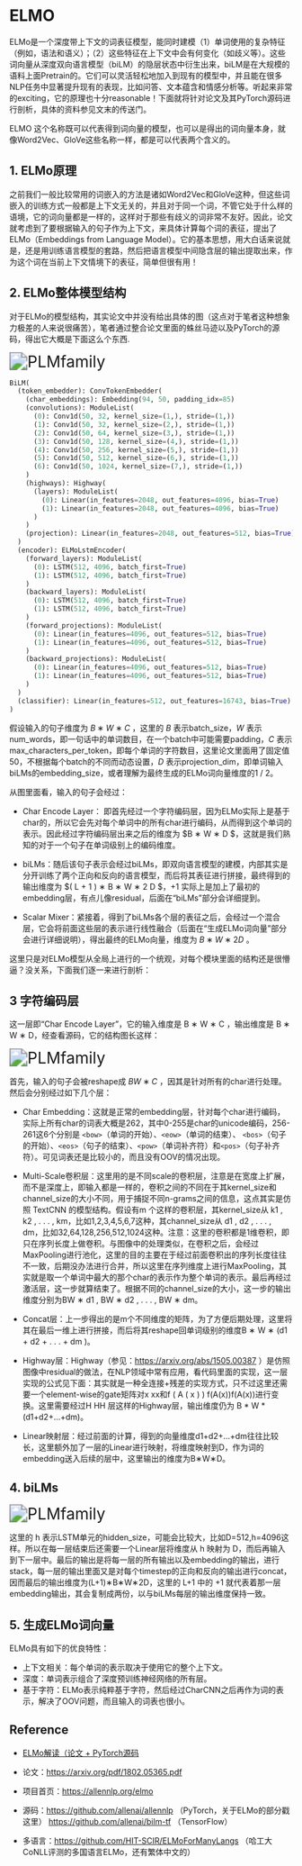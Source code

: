 <!--
 * @Author: jianzhnie
 * @Date: 2022-01-17 09:31:54
 * @LastEditTime: 2022-01-20 11:01:39
 * @LastEditors: jianzhnie
 * @Description:
 *
-->
# ELMO

ELMo是一个深度带上下文的词表征模型，能同时建模（1）单词使用的复杂特征（例如，语法和语义）；（2）这些特征在上下文中会有何变化（如歧义等）。这些词向量从深度双向语言模型（biLM）的隐层状态中衍生出来，biLM是在大规模的语料上面Pretrain的。它们可以灵活轻松地加入到现有的模型中，并且能在很多NLP任务中显著提升现有的表现，比如问答、文本蕴含和情感分析等。听起来非常的exciting，它的原理也十分reasonable！下面就将针对论文及其PyTorch源码进行剖析，具体的资料参见文末的传送门。

ELMO 这个名称既可以代表得到词向量的模型，也可以是得出的词向量本身，就像Word2Vec、GloVe这些名称一样，都是可以代表两个含义的。

## 1. ELMo原理
之前我们一般比较常用的词嵌入的方法是诸如Word2Vec和GloVe这种，但这些词嵌入的训练方式一般都是上下文无关的，并且对于同一个词，不管它处于什么样的语境，它的词向量都是一样的，这样对于那些有歧义的词非常不友好。因此，论文就考虑到了要根据输入的句子作为上下文，来具体计算每个词的表征，提出了ELMo（Embeddings from Language Model）。它的基本思想，用大白话来说就是，还是用训练语言模型的套路，然后把语言模型中间隐含层的输出提取出来，作为这个词在当前上下文情境下的表征，简单但很有用！

## 2. ELMo整体模型结构
对于ELMo的模型结构，其实论文中并没有给出具体的图（这点对于笔者这种想象力极差的人来说很痛苦），笔者通过整合论文里面的蛛丝马迹以及PyTorch的源码，得出它大概是下面这么个东西.

<img src="docs/elmo.png" alt="PLMfamily" style="zoom:200%;" />

```python
BiLM(
  (token_embedder): ConvTokenEmbedder(
    (char_embeddings): Embedding(94, 50, padding_idx=85)
    (convolutions): ModuleList(
      (0): Conv1d(50, 32, kernel_size=(1,), stride=(1,))
      (1): Conv1d(50, 32, kernel_size=(2,), stride=(1,))
      (2): Conv1d(50, 64, kernel_size=(3,), stride=(1,))
      (3): Conv1d(50, 128, kernel_size=(4,), stride=(1,))
      (4): Conv1d(50, 256, kernel_size=(5,), stride=(1,))
      (5): Conv1d(50, 512, kernel_size=(6,), stride=(1,))
      (6): Conv1d(50, 1024, kernel_size=(7,), stride=(1,))
    )
    (highways): Highway(
      (layers): ModuleList(
        (0): Linear(in_features=2048, out_features=4096, bias=True)
        (1): Linear(in_features=2048, out_features=4096, bias=True)
      )
    )
    (projection): Linear(in_features=2048, out_features=512, bias=True)
  )
  (encoder): ELMoLstmEncoder(
    (forward_layers): ModuleList(
      (0): LSTM(512, 4096, batch_first=True)
      (1): LSTM(512, 4096, batch_first=True)
    )
    (backward_layers): ModuleList(
      (0): LSTM(512, 4096, batch_first=True)
      (1): LSTM(512, 4096, batch_first=True)
    )
    (forward_projections): ModuleList(
      (0): Linear(in_features=4096, out_features=512, bias=True)
      (1): Linear(in_features=4096, out_features=512, bias=True)
    )
    (backward_projections): ModuleList(
      (0): Linear(in_features=4096, out_features=512, bias=True)
      (1): Linear(in_features=4096, out_features=512, bias=True)
    )
  )
  (classifier): Linear(in_features=512, out_features=16743, bias=True)
)
```

假设输入的句子维度为 $B ∗ W ∗ C$ ，这里的 $B$ 表示batch_size，$W$ 表示num_words，即一句话中的单词数目，在一个batch中可能需要padding，$C$ 表示max_characters_per_token，即每个单词的字符数目，这里论文里面用了固定值50，不根据每个batch的不同而动态设置，$D$  表示projection_dim，即单词输入biLMs的embedding_size，或者理解为最终生成的ELMo词向量维度的1 / 2。

从图里面看，输入的句子会经过：

- Char Encode Layer： 即首先经过一个字符编码层，因为ELMo实际上是基于char的，所以它会先对每个单词中的所有char进行编码，从而得到这个单词的表示。因此经过字符编码层出来之后的维度为 $B ∗ W ∗ D $，这就是我们熟知的对于一个句子在单词级别上的编码维度。

- biLMs：随后该句子表示会经过biLMs，即双向语言模型的建模，内部其实是分开训练了两个正向和反向的语言模型，而后将其表征进行拼接，最终得到的输出维度为 $( L + 1 ) ∗ B ∗ W ∗ 2 D $，+1 实际上是加上了最初的embedding层，有点儿像residual，后面在“biLMs”部分会详细提到。

- Scalar Mixer：紧接着，得到了biLMs各个层的表征之后，会经过一个混合层，它会将前面这些层的表示进行线性融合（后面在“生成ELMo词向量”部分会进行详细说明），得出最终的ELMo向量，维度为 $B ∗ W ∗ 2 D$ 。

这里只是对ELMo模型从全局上进行的一个统观，对每个模块里面的结构还是很懵逼？没关系，下面我们逐一来进行剖析：

##  3 字符编码层
这一层即“Char Encode Layer”，它的输入维度是 B ∗ W ∗ C ，输出维度是 B ∗ W ∗ D，经查看源码，它的结构图长这样：

<img src="docs/elmo_1.png" alt="PLMfamily" style="zoom:200%;" />

首先，输入的句子会被reshape成 $B W ∗ C$ ，因其是针对所有的char进行处理。然后会分别经过如下几个层：

- Char Embedding：这就是正常的embedding层，针对每个char进行编码，实际上所有char的词表大概是262，其中0-255是char的unicode编码，256-261这6个分别是 `<bow>`（单词的开始）、`<eow>`（单词的结束）、 `<bos>`（句子的开始）、`<eos>`（句子的结束）、`<pow>`（单词补齐符）和`<pos>`（句子补齐符）。可见词表还是比较小的，而且没有OOV的情况出现。

- Multi-Scale卷积层：这里用的是不同scale的卷积层，注意是在宽度上扩展，而不是深度上，即输入都是一样的，卷积之间的不同在于其kernel_size和channel_size的大小不同，用于捕捉不同n-grams之间的信息，这点其实是仿照 TextCNN 的模型结构。假设有m 个这样的卷积层，其kernel_size从 k1 , k2 , . . . , km，比如1,2,3,4,5,6,7这种，其channel_size从 d1 , d2 , . . . , dm，比如32,64,128,256,512,1024这种。注意：这里的卷积都是1维卷积，即只在序列长度上做卷积。与图像中的处理类似，在卷积之后，会经过MaxPooling进行池化，这里的目的主要在于经过前面卷积出的序列长度往往不一致，后期没办法进行合并，所以这里在序列维度上进行MaxPooling，其实就是取一个单词中最大的那个char的表示作为整个单词的表示。最后再经过激活层，这一步就算结束了。根据不同的channel_size的大小，这一步的输出维度分别为BW ∗ d1 , BW ∗ d2 , . . . , BW ∗ dm。

- Concat层：上一步得出的是m个不同维度的矩阵，为了方便后期处理，这里将其在最后一维上进行拼接，而后将其reshape回单词级别的维度B ∗ W ∗ (d1 + d2 + . . . + dm )。

- Highway层：Highway（参见：https://arxiv.org/abs/1505.00387 ）是仿照图像中residual的做法，在NLP领域中常有应用，看代码里面的实现，这一层实现的公式见下面：其实就是一种全连接+残差的实现方式，只不过这里还需要一个element-wise的gate矩阵对x xx和f ( A ( x ) ) f(A(x))f(A(x))进行变换。这里需要经过H HH 层这样的Highway层，输出维度仍为 B * W * (d1+d2+...+dm)。

- Linear映射层：经过前面的计算，得到的向量维度d1+d2+...+dm往往比较长，这里额外加了一层的Linear进行映射，将维度映射到D，作为词的embedding送入后续的层中，这里输出的维度为B∗W∗D。

## 4. biLMs

<img src="docs/elmo_2.png" alt="PLMfamily" style="zoom:200%;" />


这里的 h 表示LSTM单元的hidden_size，可能会比较大，比如D=512,h=4096这样。所以在每一层结束后还需要一个Linear层将维度从 h 映射为 D，而后再输入到下一层中。最后的输出是将每一层的所有输出以及embedding的输出，进行stack，每一层的输出里面又是对每个timestep的正向和反向的输出进行concat，因而最后的输出维度为(L+1)∗B∗W∗2D，这里的 L+1 中的 +1 就代表着那一层embedding输出，其会复制成两份，以与biLMs每层的输出维度保持一致。


## 5. 生成ELMo词向量



ELMo具有如下的优良特性：

- 上下文相关：每个单词的表示取决于使用它的整个上下文。
- 深度：单词表示组合了深度预训练神经网络的所有层。
- 基于字符：ELMo表示纯粹基于字符，然后经过CharCNN之后再作为词的表示，解决了OOV问题，而且输入的词表也很小。

## Reference
- [ELMo解读（论文 + PyTorch源码](https://blog.csdn.net/Magical_Bubble/article/details/89160032)

- 论文：https://arxiv.org/pdf/1802.05365.pdf
- 项目首页：https://allennlp.org/elmo
- 源码：https://github.com/allenai/allennlp （PyTorch，关于ELMo的部分戳这里）
https://github.com/allenai/bilm-tf （TensorFlow）
- 多语言：https://github.com/HIT-SCIR/ELMoForManyLangs （哈工大CoNLL评测的多国语言ELMo，还有繁体中文的）
